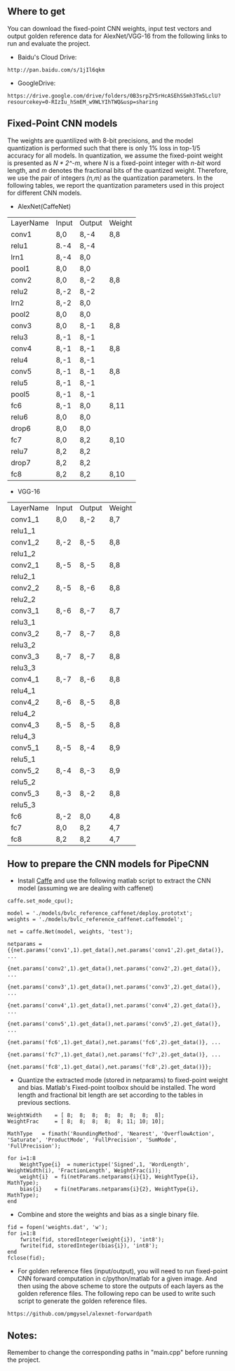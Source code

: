 ## Where to get

You can download the fixed-point CNN weights, input test vectors and output golden reference data for AlexNet/VGG-16 from the following links to run and evaluate the project.

* Baidu's Cloud Drive:
```
http://pan.baidu.com/s/1jIl6qkm
```
* GoogleDrive:
```
https://drive.google.com/drive/folders/0B3srpZY5rHcASEhSSmh3Tm5LclU?resourcekey=0-RIzIu_hSmEM_w9WLYIhTWQ&usp=sharing
```

## Fixed-Point CNN models

The weights are quantilized with 8-bit precisions, and the model quantization is performed such that there is only 1% loss in top-1/5 accuracy for all models. In quantization, we assume the fixed-point weight is presented as *N * 2^-m*, where *N* is a fixed-point integer with *n-bit* word length, and *m* denotes the fractional bits of the quantized weight. Therefore, we use the pair of integers *(n,m)* as the quantization parameters. In the following tables, we report the quantization parameters used in this project for different CNN models.

* AlexNet(CaffeNet)

<table>
   <tr>
      <td>LayerName</td>
      <td>Input</td>
      <td>Output</td>
      <td>Weight</td>
   </tr>
   <tr>
      <td>conv1</td>
      <td>8,0</td>
      <td>8,-4</td>
      <td>8,8</td>
   </tr>
   <tr>
      <td>relu1</td>
      <td>8.-4</td>
      <td>8,-4</td>
      <td></td>
   </tr>
   <tr>
      <td>lrn1</td>
      <td>8,-4</td>
      <td>8,0</td>
      <td></td>
   </tr>
   <tr>
      <td>pool1</td>
      <td>8,0</td>
      <td>8,0</td>
      <td></td>
   </tr>
   <tr>
      <td>conv2</td>
      <td>8,0</td>
      <td>8,-2</td>
      <td>8,8</td>
   </tr>
   <tr>
      <td>relu2</td>
      <td>8,-2</td>
      <td>8,-2</td>
      <td></td>
   </tr>
   <tr>
      <td>lrn2</td>
      <td>8,-2</td>
      <td>8,0</td>
      <td></td>
   </tr>
   <tr>
      <td>pool2</td>
      <td>8,0</td>
      <td>8,0</td>
      <td></td>
   </tr>
   <tr>
      <td>conv3</td>
      <td>8,0</td>
      <td>8,-1</td>
      <td>8,8</td>
   </tr>
   <tr>
      <td>relu3</td>
      <td>8,-1</td>
      <td>8,-1</td>
      <td></td>
   </tr>
   <tr>
      <td>conv4</td>
      <td>8,-1</td>
      <td>8,-1</td>
      <td>8,8</td>
   </tr>
   <tr>
      <td>relu4</td>
      <td>8,-1</td>
      <td>8,-1</td>
      <td></td>
   </tr>
   <tr>
      <td>conv5</td>
      <td>8,-1</td>
      <td>8,-1</td>
      <td>8,8</td>
   </tr>
   <tr>
      <td>relu5</td>
      <td>8,-1</td>
      <td>8,-1</td>
      <td></td>
   </tr>
   <tr>
      <td>pool5</td>
      <td>8,-1</td>
      <td>8,-1</td>
      <td></td>
   </tr>
   <tr>
      <td>fc6</td>
      <td>8,-1</td>
      <td>8,0</td>
      <td>8,11</td>
   </tr>
   <tr>
      <td>relu6</td>
      <td>8,0</td>
      <td>8,0</td>
      <td></td>
   </tr>
   <tr>
      <td>drop6</td>
      <td>8,0</td>
      <td>8,0</td>
      <td></td>
   </tr>
   <tr>
      <td>fc7</td>
      <td>8,0</td>
      <td>8,2</td>
      <td>8,10</td>
   </tr>
   <tr>
      <td>relu7</td>
      <td>8,2</td>
      <td>8,2</td>
      <td></td>
   </tr>
   <tr>
      <td>drop7</td>
      <td>8,2</td>
      <td>8,2</td>
      <td></td>
   </tr>
   <tr>
      <td>fc8</td>
      <td>8,2</td>
      <td>8,2</td>
      <td>8,10</td>
   </tr>
</table>


* VGG-16

<table>
   <tr>
      <td>LayerName</td>
      <td>Input</td>
      <td>Output</td>
      <td>Weight</td>
   </tr>
   <tr>
      <td>conv1_1</td>
      <td>8,0</td>
      <td>8,-2</td>
      <td>8,7</td>
   </tr>
   <tr>
      <td>relu1_1</td>
      <td></td>
      <td></td>
      <td></td>
   </tr>
   <tr>
      <td>conv1_2</td>
      <td>8,-2</td>
      <td>8,-5</td>
      <td>8,8</td>
   </tr>
   <tr>
      <td>relu1_2</td>
      <td></td>
      <td></td>
      <td></td>
   </tr>
   <tr>
      <td>conv2_1</td>
      <td>8,-5</td>
      <td>8,-5</td>
      <td>8,8</td>
   </tr>
   <tr>
      <td>relu2_1</td>
      <td></td>
      <td></td>
      <td></td>
   </tr>
   <tr>
      <td>conv2_2</td>
      <td>8,-5</td>
      <td>8,-6</td>
      <td>8,8</td>
   </tr>
   <tr>
      <td>relu2_2</td>
      <td></td>
      <td></td>
      <td></td>
   </tr>
   <tr>
      <td>conv3_1</td>
      <td>8,-6</td>
      <td>8,-7</td>
      <td>8,7</td>
   </tr>
   <tr>
      <td>relu3_1</td>
      <td></td>
      <td></td>
      <td></td>
   </tr>
   <tr>
      <td>conv3_2</td>
      <td>8,-7</td>
      <td>8,-7</td>
      <td>8,8</td>
   </tr>
   <tr>
      <td>relu3_2</td>
      <td></td>
      <td></td>
      <td></td>
   </tr>
   <tr>
      <td>conv3_3</td>
      <td>8,-7</td>
      <td>8,-7</td>
      <td>8,8</td>
   </tr>
   <tr>
      <td>relu3_3</td>
      <td></td>
      <td></td>
      <td></td>
   </tr>
   <tr>
      <td>conv4_1</td>
      <td>8,-7</td>
      <td>8,-6</td>
      <td>8,8</td>
   </tr>
   <tr>
      <td>relu4_1</td>
      <td></td>
      <td></td>
      <td></td>
   </tr>
   <tr>
      <td>conv4_2</td>
      <td>8,-6</td>
      <td>8,-5</td>
      <td>8,8</td>
   </tr>
   <tr>
      <td>relu4_2</td>
      <td></td>
      <td></td>
      <td></td>
   </tr>
   <tr>
      <td>conv4_3</td>
      <td>8,-5</td>
      <td>8,-5</td>
      <td>8,8</td>
   </tr>
   <tr>
      <td>relu4_3</td>
      <td></td>
      <td></td>
      <td></td>
   </tr>
   <tr>
      <td>conv5_1</td>
      <td>8,-5</td>
      <td>8,-4</td>
      <td>8,9</td>
   </tr>
   <tr>
      <td>relu5_1</td>
      <td></td>
      <td></td>
      <td></td>
   </tr>
   <tr>
      <td>conv5_2</td>
      <td>8,-4</td>
      <td>8,-3</td>
      <td>8,9</td>
   </tr>
   <tr>
      <td>relu5_2</td>
      <td></td>
      <td></td>
      <td></td>
   </tr>
   <tr>
      <td>conv5_3</td>
      <td>8,-3</td>
      <td>8,-2</td>
      <td>8,8</td>
   </tr>
   <tr>
      <td>relu5_3</td>
      <td></td>
      <td></td>
      <td></td>
   </tr>
   <tr>
      <td>fc6</td>
      <td>8,-2</td>
      <td>8,0</td>
      <td>4,8</td>
   </tr>
   <tr>
      <td>fc7</td>
      <td>8,0</td>
      <td>8,2</td>
      <td>4,7</td>
   </tr>
   <tr>
      <td>fc8</td>
      <td>8,2</td>
      <td>8,2</td>
      <td>4,7</td>
   </tr>
</table>

## How to prepare the CNN models for PipeCNN

* Install [Caffe](http://caffe.berkeleyvision.org/) and use the following matlab script to extract the CNN model (assuming we are dealing with caffenet)
```
caffe.set_mode_cpu();

model = './models/bvlc_reference_caffenet/deploy.prototxt';
weights = './models/bvlc_reference_caffenet.caffemodel';

net = caffe.Net(model, weights, 'test');

netparams = {{net.params('conv1',1).get_data(),net.params('conv1',2).get_data()}, ...
			{net.params('conv2',1).get_data(),net.params('conv2',2).get_data()}, ...
			{net.params('conv3',1).get_data(),net.params('conv3',2).get_data()}, ...
			{net.params('conv4',1).get_data(),net.params('conv4',2).get_data()}, ...
			{net.params('conv5',1).get_data(),net.params('conv5',2).get_data()}, ...
			{net.params('fc6',1).get_data(),net.params('fc6',2).get_data()}, ...
			{net.params('fc7',1).get_data(),net.params('fc7',2).get_data()}, ...
			{net.params('fc8',1).get_data(),net.params('fc8',2).get_data()}};
```

* Quantize the extracted mode (stored in netparams) to fixed-point weight and bias. Matlab's Fixed-point toolbox should be installed. The word length and fractional bit length are set according to the tables in previous sections.
```
WeightWidth    = [ 8;  8;  8;  8;  8;  8;  8;  8];
WeightFrac     = [ 8;  8;  8;  8;  8; 11; 10; 10];

MathType   = fimath('RoundingMethod', 'Nearest', 'OverflowAction', 'Saturate', 'ProductMode', 'FullPrecision', 'SumMode', 'FullPrecision');

for i=1:8
	WeightType{i}  = numerictype('Signed',1, 'WordLength', WeightWidth(i), 'FractionLength', WeightFrac(i));
	weight{i}  = fi(netParams.netparams{i}{1}, WeightType{i}, MathType);
	bias{i}    = fi(netParams.netparams{i}{2}, WeightType{i}, MathType);
end

```

* Combine and store the weights and bias as a single binary file.
```
fid = fopen('weights.dat', 'w');
for i=1:8
    fwrite(fid, storedInteger(weight{i}), 'int8');
    fwrite(fid, storedInteger(bias{i}), 'int8');
end
fclose(fid);
```

* For golden reference files (input/output), you will need to run fixed-point CNN forward computation in c/python/matlab for a given image. And then using the above scheme to store the outputs of each layers as the golden reference files. The following repo can be used to write such script to generate the golden reference files.
```
https://github.com/pmgysel/alexnet-forwardpath
```


## Notes:

Remember to change the corresponding paths in "main.cpp" before running the project.